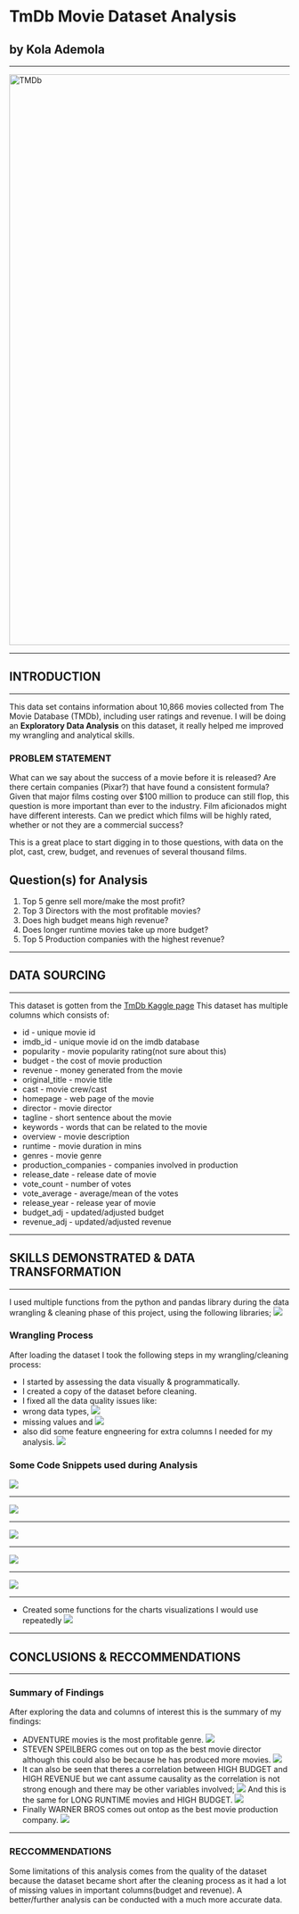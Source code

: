 # TmDb Movie Dataset Analysis
## by Kola Ademola
___
<img src="images/tmdb.jpg" alt="TMDb" width="1024"></br>
___
## INTRODUCTION
___
This data set contains information about 10,866 movies collected from The Movie Database (TMDb), including user ratings and revenue. I will be doing an **Exploratory Data Analysis** on this dataset, it really helped me improved my wrangling and analytical skills.

### PROBLEM STATEMENT
What can we say about the success of a movie before it is released? Are there certain companies (Pixar?) that have found a consistent formula? Given that major films costing over $100 million to produce can still flop, this question is more important than ever to the industry. Film aficionados might have different interests. Can we predict which films will be highly rated, whether or not they are a commercial success?

This is a great place to start digging in to those questions, with data on the plot, cast, crew, budget, and revenues of several thousand films.
## Question(s) for Analysis  

1. Top 5 genre sell more/make the most profit?
2. Top 3 Directors with the most profitable movies?
3. Does high budget means high revenue?
4. Does longer runtime movies take up more budget?
5. Top 5 Production companies with the highest revenue?

___
## DATA SOURCING
___
This dataset is gotten from the [TmDb Kaggle page](https://www.kaggle.com/datasets/tmdb/themoviedb.org)
This dataset has multiple columns which consists of:

* id - unique movie id
* imdb_id - unique movie id on the imdb database
* popularity - movie popularity rating(not sure about this)
* budget - the cost of movie production
* revenue - money generated from the movie
* original_title - movie title
* cast - movie crew/cast
* homepage - web page of the movie
* director - movie director
* tagline - short sentence about the movie
* keywords - words that can be related to the movie
* overview - movie description
* runtime - movie duration in mins
* genres - movie genre
* production_companies - companies involved in production
* release_date - release date of movie
* vote_count - number of votes
* vote_average - average/mean of the votes
* release_year - release year of movie
* budget_adj - updated/adjusted budget
* revenue_adj - updated/adjusted revenue  
___
## SKILLS DEMONSTRATED & DATA TRANSFORMATION
___
I used multiple functions from the python and pandas library during the data wrangling & cleaning phase of this project, using the following libraries;
![](images/libs.png)
### Wrangling Process
After loading the dataset I took the following steps in my wrangling/cleaning process:
* I started by assessing the data visually & programmatically.
* I created a copy of the dataset before cleaning.
* I fixed all the data quality issues like: 
* wrong data types,
![](images/dtype_conv.png)
* missing values and
![](images/na_cols.png)
* also did some feature engneering for extra columns I needed for my analysis.
![](images/profit_eng.png)

### Some Code Snippets used during Analysis
![](images/directors.png)
___
![](images/prod1.png)
___
![](images/prod2.png)
___
![](images/genre_profit1.png)
___
![](images/genre_profit2.png)
___
* Created some functions for the charts  visualizations I would use repeatedly
![](images/functions.png)
___
## CONCLUSIONS & RECCOMMENDATIONS
___
### Summary of Findings

After exploring the data and columns of interest this is the summary of my findings:
* ADVENTURE movies is the most profitable genre.
![](images/q1.png)
* STEVEN SPEILBERG comes out on top as the best movie director although this could also be because he has produced more movies.
![](images/q2.png)
* It can also be seen that theres a correlation between HIGH BUDGET and HIGH REVENUE but we cant assume causality as the correlation is not strong enough and there may be other variables involved;
![](images/q3.png)
And this is the same for LONG RUNTIME movies and HIGH BUDGET.
![](images/q4.png)
* Finally WARNER BROS comes out ontop as the best movie production company.
![](images/q5.png)
___
### RECCOMMENDATIONS
Some limitations of this analysis comes from the quality of the dataset because the dataset became short after the cleaning process as it had a lot of missing values in important columns(budget and revenue). A better/further analysis can be conducted with a much more accurate data.
